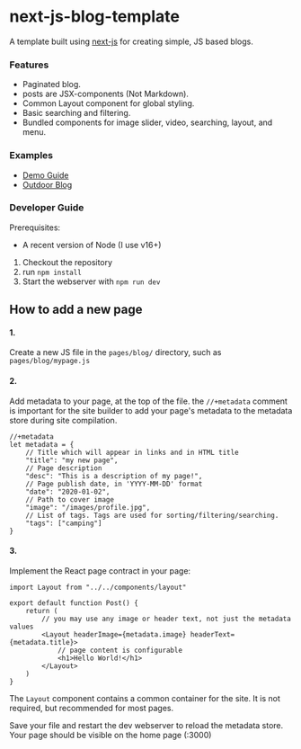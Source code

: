 # next-js-blog-template

A template built using [next-js](https://nextjs.org/docs/getting-started) for creating simple, JS based blogs.

### Features

- Paginated blog.
- posts are JSX-components (Not Markdown).
- Common Layout component for global styling.
- Basic searching and filtering.
- Bundled components for image slider, video, searching, layout, and menu.

### Examples

- [Demo Guide](https://next-js-blog-template-eta.vercel.app/)
- [Outdoor Blog](https://www.laurensbigadventure.com/)


### Developer Guide

Prerequisites:
- A recent version of Node (I use v16+)

1. Checkout the repository
2. run `npm install`
3. Start the webserver with `npm run dev`


## How to add a new page

#### 1.

Create a new JS file in the `pages/blog/` directory, such as `pages/blog/mypage.js`

#### 2.

Add metadata to your page, at the top of the file. the `//+metadata` comment is important for the site builder to add your page's
metadata to the metadata store during site compilation.
```
//+metadata
let metadata = {
    // Title which will appear in links and in HTML title
    "title": "my new page",
    // Page description
    "desc": "This is a description of my page!",
    // Page publish date, in 'YYYY-MM-DD' format
    "date": "2020-01-02",
    // Path to cover image
    "image": "/images/profile.jpg",
    // List of tags. Tags are used for sorting/filtering/searching.
    "tags": ["camping"]
}
```

#### 3.

Implement the React page contract in your page:
```
import Layout from "../../components/layout"

export default function Post() {
    return (
        // you may use any image or header text, not just the metadata values
        <Layout headerImage={metadata.image} headerText={metadata.title}>
            // page content is configurable               
            <h1>Hello World!</h1>
        </Layout>
    )
}
```

The `Layout` component contains a common container for the site. It is not required, but recommended for most pages.

Save your file and restart the dev webserver to reload the metadata store. Your page should be visible on the home page (:3000)
